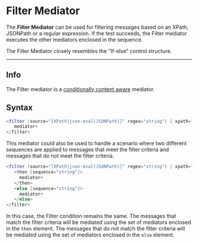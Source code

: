 # Filter Mediator

The **Filter Mediator** can be used for filtering messages based on an
XPath, JSONPath or a regular expression. If the test succeeds, the
Filter mediator executes the other mediators enclosed in the sequence.

The Filter Mediator closely resembles the "If-else" control structure.

---

## Info

The Filter mediator is a [conditionally content aware](https://apim.docs.wso2.com/en/latest/reference/mediators/about-mediators/#classification-of-mediators) mediator.

## Syntax

``` java
<filter (source="[XPath|json-eval(JSONPath)]" regex="string") | xpath="[XPath|json-eval(JSONPath)]">
   mediator+
</filter>
```

This mediator could also be used to handle a scenario where two
different sequences are applied to messages that meet the filter
criteria and messages that do not meet the filter criteria.

``` java
<filter (source="[XPath|json-eval(JSONPath)]" regex="string") | xpath="[XPath|json-eval(JSONPath)]">
   <then [sequence="string"]>
     mediator+
   </then>
   <else [sequence="string"]>
     mediator+
   </else>
</filter>
```

In this case, the Filter condition remains the same. The messages that
match the filter criteria will be mediated using the set of mediators
enclosed in the `then` element. The messages that do
not match the filter criteria will be mediated using the set of
mediators enclosed in the `else` element.
